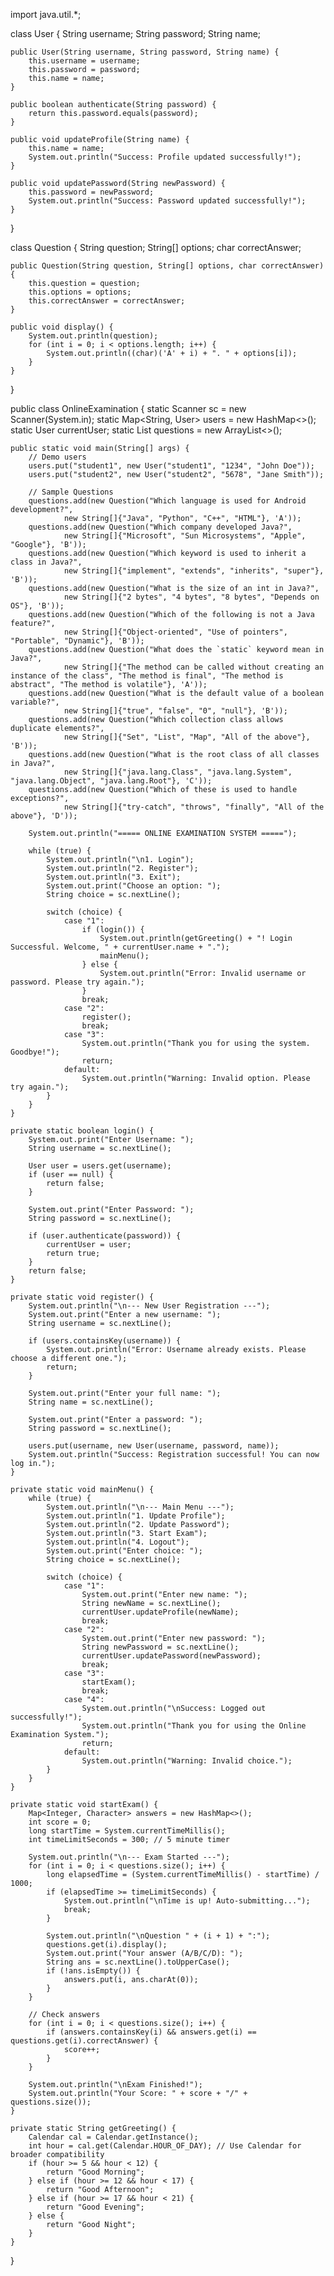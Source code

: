 import java.util.*;

class User {
    String username;
    String password;
    String name;

    public User(String username, String password, String name) {
        this.username = username;
        this.password = password;
        this.name = name;
    }

    public boolean authenticate(String password) {
        return this.password.equals(password);
    }

    public void updateProfile(String name) {
        this.name = name;
        System.out.println("Success: Profile updated successfully!");
    }

    public void updatePassword(String newPassword) {
        this.password = newPassword;
        System.out.println("Success: Password updated successfully!");
    }
}

class Question {
    String question;
    String[] options;
    char correctAnswer;

    public Question(String question, String[] options, char correctAnswer) {
        this.question = question;
        this.options = options;
        this.correctAnswer = correctAnswer;
    }

    public void display() {
        System.out.println(question);
        for (int i = 0; i < options.length; i++) {
            System.out.println((char)('A' + i) + ". " + options[i]);
        }
    }
}

public class OnlineExamination {
    static Scanner sc = new Scanner(System.in);
    static Map<String, User> users = new HashMap<>();
    static User currentUser;
    static List<Question> questions = new ArrayList<>();

    public static void main(String[] args) {
        // Demo users
        users.put("student1", new User("student1", "1234", "John Doe"));
        users.put("student2", new User("student2", "5678", "Jane Smith"));

        // Sample Questions
        questions.add(new Question("Which language is used for Android development?",
                new String[]{"Java", "Python", "C++", "HTML"}, 'A'));
        questions.add(new Question("Which company developed Java?",
                new String[]{"Microsoft", "Sun Microsystems", "Apple", "Google"}, 'B'));
        questions.add(new Question("Which keyword is used to inherit a class in Java?",
                new String[]{"implement", "extends", "inherits", "super"}, 'B'));
        questions.add(new Question("What is the size of an int in Java?",
                new String[]{"2 bytes", "4 bytes", "8 bytes", "Depends on OS"}, 'B'));
        questions.add(new Question("Which of the following is not a Java feature?",
                new String[]{"Object-oriented", "Use of pointers", "Portable", "Dynamic"}, 'B'));
        questions.add(new Question("What does the `static` keyword mean in Java?",
                new String[]{"The method can be called without creating an instance of the class", "The method is final", "The method is abstract", "The method is volatile"}, 'A'));
        questions.add(new Question("What is the default value of a boolean variable?",
                new String[]{"true", "false", "0", "null"}, 'B'));
        questions.add(new Question("Which collection class allows duplicate elements?",
                new String[]{"Set", "List", "Map", "All of the above"}, 'B'));
        questions.add(new Question("What is the root class of all classes in Java?",
                new String[]{"java.lang.Class", "java.lang.System", "java.lang.Object", "java.lang.Root"}, 'C'));
        questions.add(new Question("Which of these is used to handle exceptions?",
                new String[]{"try-catch", "throws", "finally", "All of the above"}, 'D'));

        System.out.println("===== ONLINE EXAMINATION SYSTEM =====");

        while (true) {
            System.out.println("\n1. Login");
            System.out.println("2. Register");
            System.out.println("3. Exit");
            System.out.print("Choose an option: ");
            String choice = sc.nextLine();

            switch (choice) {
                case "1":
                    if (login()) {
                        System.out.println(getGreeting() + "! Login Successful. Welcome, " + currentUser.name + ".");
                        mainMenu();
                    } else {
                        System.out.println("Error: Invalid username or password. Please try again.");
                    }
                    break;
                case "2":
                    register();
                    break;
                case "3":
                    System.out.println("Thank you for using the system. Goodbye!");
                    return;
                default:
                    System.out.println("Warning: Invalid option. Please try again.");
            }
        }
    }

    private static boolean login() {
        System.out.print("Enter Username: ");
        String username = sc.nextLine();

        User user = users.get(username);
        if (user == null) {
            return false;
        }

        System.out.print("Enter Password: ");
        String password = sc.nextLine();

        if (user.authenticate(password)) {
            currentUser = user;
            return true;
        }
        return false;
    }

    private static void register() {
        System.out.println("\n--- New User Registration ---");
        System.out.print("Enter a new username: ");
        String username = sc.nextLine();

        if (users.containsKey(username)) {
            System.out.println("Error: Username already exists. Please choose a different one.");
            return;
        }

        System.out.print("Enter your full name: ");
        String name = sc.nextLine();

        System.out.print("Enter a password: ");
        String password = sc.nextLine();

        users.put(username, new User(username, password, name));
        System.out.println("Success: Registration successful! You can now log in.");
    }

    private static void mainMenu() {
        while (true) {
            System.out.println("\n--- Main Menu ---");
            System.out.println("1. Update Profile");
            System.out.println("2. Update Password");
            System.out.println("3. Start Exam");
            System.out.println("4. Logout");
            System.out.print("Enter choice: ");
            String choice = sc.nextLine();

            switch (choice) {
                case "1":
                    System.out.print("Enter new name: ");
                    String newName = sc.nextLine();
                    currentUser.updateProfile(newName);
                    break;
                case "2":
                    System.out.print("Enter new password: ");
                    String newPassword = sc.nextLine();
                    currentUser.updatePassword(newPassword);
                    break;
                case "3":
                    startExam();
                    break;
                case "4":
                    System.out.println("\nSuccess: Logged out successfully!");
                    System.out.println("Thank you for using the Online Examination System.");
                    return;
                default:
                    System.out.println("Warning: Invalid choice.");
            }
        }
    }

    private static void startExam() {
        Map<Integer, Character> answers = new HashMap<>();
        int score = 0;
        long startTime = System.currentTimeMillis();
        int timeLimitSeconds = 300; // 5 minute timer

        System.out.println("\n--- Exam Started ---");
        for (int i = 0; i < questions.size(); i++) {
            long elapsedTime = (System.currentTimeMillis() - startTime) / 1000;
            if (elapsedTime >= timeLimitSeconds) {
                System.out.println("\nTime is up! Auto-submitting...");
                break;
            }

            System.out.println("\nQuestion " + (i + 1) + ":");
            questions.get(i).display();
            System.out.print("Your answer (A/B/C/D): ");
            String ans = sc.nextLine().toUpperCase();
            if (!ans.isEmpty()) {
                answers.put(i, ans.charAt(0));
            }
        }

        // Check answers
        for (int i = 0; i < questions.size(); i++) {
            if (answers.containsKey(i) && answers.get(i) == questions.get(i).correctAnswer) {
                score++;
            }
        }

        System.out.println("\nExam Finished!");
        System.out.println("Your Score: " + score + "/" + questions.size());
    }

    private static String getGreeting() {
        Calendar cal = Calendar.getInstance();
        int hour = cal.get(Calendar.HOUR_OF_DAY); // Use Calendar for broader compatibility
        if (hour >= 5 && hour < 12) {
            return "Good Morning";
        } else if (hour >= 12 && hour < 17) {
            return "Good Afternoon";
        } else if (hour >= 17 && hour < 21) {
            return "Good Evening";
        } else {
            return "Good Night";
        }
    }
}
